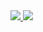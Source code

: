<a href = "mailto:rodrigosodrecoelho@gmail.com" target="_blank">
    <img src="https://img.shields.io/badge/Gmail-D14836?style=for-the-badge&logo=gmail&logoColor=white" target="_blank">
  </a> 
<a href="https://www.linkedin.com/in/rs-coelho/" target="_blank">
  <img src="https://img.shields.io/badge/linkedin-%230077B5.svg?&style=for-the-badge&logo=linkedin&logoColor=white" />
</a>

<!--
**rs-coelho/rs-coelho** is a ✨ _special_ ✨ repository because its `README.md` (this file) appears on your GitHub profile.

Here are some ideas to get you started:

- 🔭 I’m currently working on backend implementations with python, but most of that work was done in codecommit
- 🌱 I’m currently learning Scrum related methods and how to create bot with python
- 📫 How to reach me: preferbly through linkedin

**Languages && Tools:**  

<p align="left">
  <img src="https://img.shields.io/badge/Python-3776AB?style=for-the-badge&logo=python&logoColor=white" />
  <img src="https://img.shields.io/badge/Java-ED8B00?style=for-the-badge&logo=java&logoColor=white" />
  <img src="https://img.shields.io/badge/C-00599C?style=for-the-badge&logo=c&logoColor=white" />
  <img src="https://img.shields.io/badge/Git-F05032?style=for-the-badge&logo=git&logoColor=white" />
  <img src="https://img.shields.io/badge/Linux-FCC624?style=for-the-badge&logo=linux&logoColor=black" />
  <img src="https://img.shields.io/badge/Amazon_AWS-232F3E?style=for-the-badge&logo=amazon-aws&logoColor=white" />
  <img src="https://img.shields.io/badge/PostgreSQL-316192?style=for-the-badge&logo=postgresql&logoColor=white" />
  <img src="https://img.shields.io/badge/MySQL-005C84?style=for-the-badge&logo=mysql&logoColor=white" />
  <img src="https://img.shields.io/badge/HTML5-E34F26?style=for-the-badge&logo=html5&logoColor=white" />
  <img src="https://img.shields.io/badge/CSS3-1572B6?style=for-the-badge&logo=css3&logoColor=white" />
  <img src="https://img.shields.io/badge/Bootstrap-563D7C?style=for-the-badge&logo=bootstrap&logoColor=white" />
</p>
<br />
<p>  
  <img align="left" src="https://github-readme-stats.vercel.app/api?username=rs-coelho&count_private=true&show_icons=true&theme=highcontrast" alt="Rodrigo Coelho" width="450px"/>
</p>
<br />
<p>
    <img align="right" src="https://github-readme-stats.vercel.app/api/top-langs/?username=rs-coelho&layout=compact&theme=highcontrast" alt="Rodrigo Coelho" />
</p>
<br />
<br />
<br />
<br />
<br />
<br />
<br />
<br />

